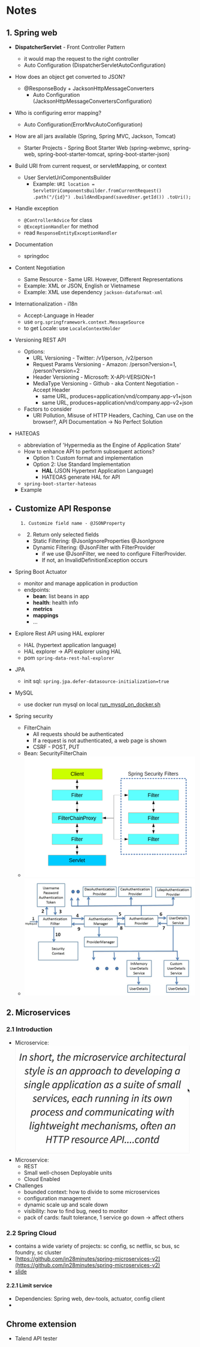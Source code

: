 # Notes

## 1. Spring web

- **DispatcherServlet** - Front Controller Pattern
    - it would map the request to the right controller
    - Auto Configuration (DispatcherServletAutoConfiguration)

- How does an object get converted to JSON?
    - @ResponseBody + JacksonHttpMessageConverters
        - Auto Configuration (JacksonHttpMessageConvertersConfiguration)

- Who is configuring error mapping?
    - Auto Configuration(ErrorMvcAutoConfiguration)

- How are all jars available (Spring, Spring MVC, Jackson, Tomcat)
    - Starter Projects - Spring Boot Starter Web (spring-webmvc, spring-web, spring-boot-starter-tomcat,
      spring-boot-starter-json)

- Build URI from current request, or servletMapping, or context
    - User ServletUriComponentsBuilder
        - Example: ```URI location = ServletUriComponentsBuilder.fromCurrentRequest()
          .path("/{id}")
          .buildAndExpand(savedUser.getId())
          .toUri();```

- Handle exception
    - `@ControllerAdvice` for class
    - `@ExceptionHandler` for method
    - read `ResponseEntityExceptionHandler`

- Documentation
    - springdoc

- Content Negotiation
    - Same Resource - Same URI. However, Different Representations
    - Example: XML or JSON, English or Vietnamese
    - Example: XML use dependency `jackson-dataformat-xml`

- Internationalization - i18n
    - Accept-Language in Header
    - use `org.springframework.context.MessageSource`
    - to get Locale: use `LocaleContextHolder`

- Versioning REST API
    - Options:
        - URL Versioning - Twitter: /v1/person, /v2/person
        - Request Params Versioning - Amazon: /person?version=1, /person?version=2
        - Header Versioning - Microsoft: X-API-VERSION=1
        - MediaType Versioning - Github - aka Content Negotiation - Accept Header
            - same URL, produces=application/vnd/company.app-v1+json
            - same URL, produces=application/vnd/company.app-v2+json
    - Factors to consider
        - URI Pollution, Misuse of HTTP Headers, Caching, Can use on the browser?, API Documentation -> No Perfect
          Solution

- HATEOAS
    - abbreviation of 'Hypermedia as the Engine of Application State'
    - How to enhance API to perform subsequent actions?
        - Option 1: Custom format and implementation
        - Option 2: Use Standard Implementation
            - **HAL** (JSON Hypertext Application Language)
            - HATEOAS generate HAL for API
    - `spring-boot-starter-hateoas`
  <details>
  <summary>Example</summary>

  ```
    EntityModel<User> entityModel = EntityModel.of(user);
    WebMvcLinkBuilder link = WebMvcLinkBuilder.linkTo(WebMvcLinkBuilder.methodOn(this.getClass()).findAllUsers());
    entityModel.add(link.withRel("all-users"));
  ```
  </details>

- Customize API Response
  -
        1. Customize field name - @JSONProperty
    -
        2. Return only selected fields

        - Static Filtering: @JsonIgnoreProperties @JsonIgnore
        - Dynamic Filtering: @JsonFilter with FilterProvider
            - if we use @JsonFilter, we need to configure FilterProvider.
            - If not, an InvalidDefinitionException occurs

- Spring Boot Actuator
    - monitor and manage application in production
    - endpoints:
        - **bean**: list beans in app
        - **health**: health info
        - **metrics**
        - **mappings**
        - ...
- Explore Rest API using HAL explorer
    - HAL (hypertext application language)
    - HAL explorer -> API explorer using HAL
    - pom `spring-data-rest-hal-explorer`

- JPA
    - init sql: `spring.jpa.defer-datasource-initialization=true`

- MySQL
    - use docker run mysql on
      local [run_mysql_on_docker.sh](./1-restful-web-services/src/main/resources/scripts/run_mysql_on_docker.sh)

- Spring security
    - FilterChain
        - All requests should be authenticated
        - If a request is not authenticated, a web page is shown
        - CSRF - POST, PUT
    - Bean: SecurityFilterChain
    - ![Spring Security Filter chain](./images/spring_security_filters_chain.png)
    - ![Spring Security](images/spring_security_1.png)

## 2. Microservices

### 2.1 Introduction

- Microservice: ![img.png](images/microservice_definition.png)
- Microservice:
    - REST
    - Small well-chosen Deployable units
    - Cloud Enabled
- Challenges
    - bounded context: how to divide to some microservices
    - configuration management
    - dynamic scale up and scale down
    - visibility: how to find bug, need to monitor
    - pack of cards: fault tolerance, 1 service go down -> affect others

### 2.2 Spring Cloud

- contains a wide variety of projects: sc config, sc netflix, sc bus, sc foundry, sc cluster
- [https://github.com/in28minutes/spring-microservices-v2](https://github.com/in28minutes/spring-microservices-v2)
- [slide](./docs/Microservices-V2-presentation.pdf)

#### 2.2.1 Limit service

- Dependencies: Spring web, dev-tools, actuator, config client
-

## Chrome extension

- Talend API tester